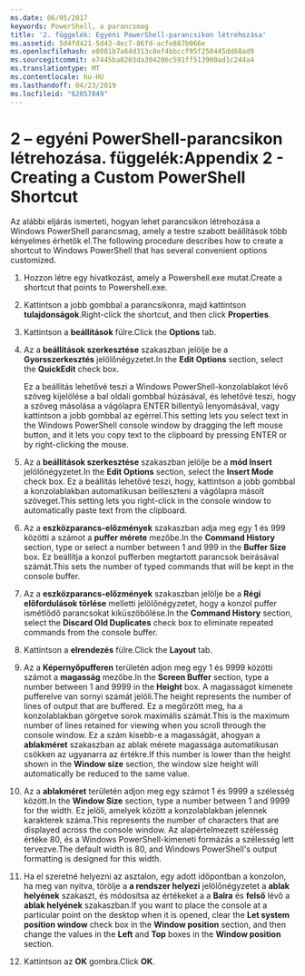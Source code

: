 ```yaml
---
ms.date: 06/05/2017
keywords: PowerShell, a parancsmag
title: '2. függelék: Egyéni PowerShell-parancsikon létrehozása'
ms.assetid: 5d4fd421-5d43-4ec7-86fd-acfe887b066e
ms.openlocfilehash: e8081b7a64d313c8ef4bbccf95f250445dd68ad9
ms.sourcegitcommit: e7445ba8203da304286c591ff513900ad1c244a4
ms.translationtype: MT
ms.contentlocale: hu-HU
ms.lasthandoff: 04/23/2019
ms.locfileid: "62057849"
---
```

# <a name="appendix-2---creating-a-custom-powershell-shortcut"></a><span data-ttu-id="d0d29-103">2 – egyéni PowerShell-parancsikon létrehozása. függelék:</span><span class="sxs-lookup"><span data-stu-id="d0d29-103">Appendix 2 - Creating a Custom PowerShell Shortcut</span></span>

<span data-ttu-id="d0d29-104">Az alábbi eljárás ismerteti, hogyan lehet parancsikon létrehozása a Windows PowerShell parancsmag, amely a testre szabott beállítások több kényelmes érhetők el.</span><span class="sxs-lookup"><span data-stu-id="d0d29-104">The following procedure describes how to create a shortcut to Windows PowerShell that has several convenient options customized.</span></span>

1. <span data-ttu-id="d0d29-105">Hozzon létre egy hivatkozást, amely a Powershell.exe mutat.</span><span class="sxs-lookup"><span data-stu-id="d0d29-105">Create a shortcut that points to Powershell.exe.</span></span>

2. <span data-ttu-id="d0d29-106">Kattintson a jobb gombbal a parancsikonra, majd kattintson **tulajdonságok**.</span><span class="sxs-lookup"><span data-stu-id="d0d29-106">Right-click the shortcut, and then click **Properties**.</span></span>

3. <span data-ttu-id="d0d29-107">Kattintson a **beállítások** fülre.</span><span class="sxs-lookup"><span data-stu-id="d0d29-107">Click the **Options** tab.</span></span>

4. <span data-ttu-id="d0d29-108">Az a **beállítások szerkesztése** szakaszban jelölje be a **Gyorsszerkesztés** jelölőnégyzetet.</span><span class="sxs-lookup"><span data-stu-id="d0d29-108">In the **Edit Options** section, select the **QuickEdit** check box.</span></span>

    <span data-ttu-id="d0d29-109">Ez a beállítás lehetővé teszi a Windows PowerShell-konzolablakot lévő szöveg kijelölése a bal oldali gombbal húzásával, és lehetővé teszi, hogy a szöveg másolása a vágólapra ENTER billentyű lenyomásával, vagy kattintson a jobb gombbal az egérrel.</span><span class="sxs-lookup"><span data-stu-id="d0d29-109">This setting lets you select text in the Windows PowerShell console window by dragging the left mouse button, and it lets you copy text to the clipboard by pressing ENTER or by right-clicking the mouse.</span></span>

5. <span data-ttu-id="d0d29-110">Az a **beállítások szerkesztése** szakaszban jelölje be a **mód Insert** jelölőnégyzetet.</span><span class="sxs-lookup"><span data-stu-id="d0d29-110">In the **Edit Options** section, select the **Insert Mode** check box.</span></span> <span data-ttu-id="d0d29-111">Ez a beállítás lehetővé teszi, hogy, kattintson a jobb gombbal a konzolablakban automatikusan beilleszteni a vágólapra másolt szöveget.</span><span class="sxs-lookup"><span data-stu-id="d0d29-111">This setting lets you right-click in the console window to automatically paste text from the clipboard.</span></span>

6. <span data-ttu-id="d0d29-112">Az a **eszközparancs-előzmények** szakaszban adja meg egy 1 és 999 közötti a számot a **puffer mérete** mezőbe.</span><span class="sxs-lookup"><span data-stu-id="d0d29-112">In the **Command History** section, type or select a number between 1 and 999 in the **Buffer Size** box.</span></span> <span data-ttu-id="d0d29-113">Ez beállítja a konzol pufferben megtartott parancsok beírásával számát.</span><span class="sxs-lookup"><span data-stu-id="d0d29-113">This sets the number of typed commands that will be kept in the console buffer.</span></span>

7. <span data-ttu-id="d0d29-114">Az a **eszközparancs-előzmények** szakaszban jelölje be a **Régi előfordulások törlése** melletti jelölőnégyzetet, hogy a konzol puffer ismétlődő parancsokat kiküszöbölése.</span><span class="sxs-lookup"><span data-stu-id="d0d29-114">In the **Command History** section, select the **Discard Old Duplicates** check box to eliminate repeated commands from the console buffer.</span></span>

8. <span data-ttu-id="d0d29-115">Kattintson a **elrendezés** fülre.</span><span class="sxs-lookup"><span data-stu-id="d0d29-115">Click the **Layout** tab.</span></span>

9. <span data-ttu-id="d0d29-116">Az a **Képernyőpufferen** területén adjon meg egy 1 és 9999 közötti számot a **magasság** mezőbe.</span><span class="sxs-lookup"><span data-stu-id="d0d29-116">In the **Screen Buffer** section, type a number between 1 and 9999 in the **Height** box.</span></span> <span data-ttu-id="d0d29-117">A magasságot kimenete pufferelve van sornyi számát jelöli.</span><span class="sxs-lookup"><span data-stu-id="d0d29-117">The height represents the number of lines of output that are buffered.</span></span> <span data-ttu-id="d0d29-118">Ez a megőrzött meg, ha a konzolablakban görgetve sorok maximális számát.</span><span class="sxs-lookup"><span data-stu-id="d0d29-118">This is the maximum number of lines retained for viewing when you scroll through the console window.</span></span> <span data-ttu-id="d0d29-119">Ez a szám kisebb-e a magasságát, ahogyan a **ablakméret** szakaszban az ablak mérete magassága automatikusan csökken az ugyanarra az értékre.</span><span class="sxs-lookup"><span data-stu-id="d0d29-119">If this number is lower than the height shown in the **Window size** section, the window size height will automatically be reduced to the same value.</span></span>

10. <span data-ttu-id="d0d29-120">Az a **ablakméret** területén adjon meg egy számot 1 és 9999 a szélesség között.</span><span class="sxs-lookup"><span data-stu-id="d0d29-120">In the **Window Size** section, type a number between 1 and 9999 for the width.</span></span> <span data-ttu-id="d0d29-121">Ez jelöli, amelyek között a konzolablakban jelennek karakterek száma.</span><span class="sxs-lookup"><span data-stu-id="d0d29-121">This represents the number of characters that are displayed across the console window.</span></span> <span data-ttu-id="d0d29-122">Az alapértelmezett szélesség értéke 80, és a Windows PowerShell-kimeneti formázás a szélesség lett tervezve.</span><span class="sxs-lookup"><span data-stu-id="d0d29-122">The default width is 80, and Windows PowerShell's output formatting is designed for this width.</span></span>

11. <span data-ttu-id="d0d29-123">Ha el szeretné helyezni az asztalon, egy adott időpontban a konzolon, ha meg van nyitva, törölje a **a rendszer helyezi** jelölőnégyzetet a **ablak helyének** szakaszt, és módosítsa az értékeket a a **Balra** és **felső** lévő a **ablak helyének** szakaszban.</span><span class="sxs-lookup"><span data-stu-id="d0d29-123">If you want to place the console at a particular point on the desktop when it is opened, clear the **Let system position window** check box in the **Window position** section, and then change the values in the **Left** and **Top** boxes in the **Window position** section.</span></span>

12. <span data-ttu-id="d0d29-124">Kattintson az **OK** gombra.</span><span class="sxs-lookup"><span data-stu-id="d0d29-124">Click **OK**.</span></span>